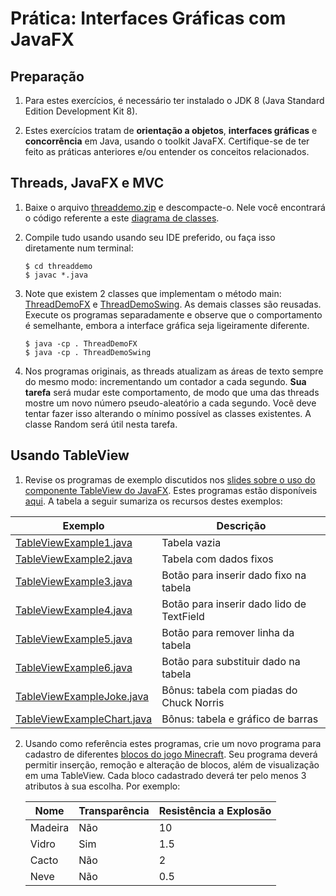 # Prática: Interfaces Gráficas com JavaFX



## Preparação


1. Para estes exercícios, é necessário ter instalado o JDK 8 (Java Standard Edition Development Kit 8).

2. Estes exercícios tratam de **orientação a objetos**, **interfaces gráficas** e **concorrência** em Java, usando o toolkit JavaFX. Certifique-se de ter feito as práticas anteriores e/ou entender os conceitos relacionados.


## Threads, JavaFX e MVC

1. Baixe o arquivo [threaddemo.zip](src/threaddemo.zip) e descompacte-o. Nele você encontrará o código referente a este [diagrama de classes](src/threaddemo/graph2.png). 

2. Compile tudo usando usando seu IDE preferido, ou faça isso diretamente num terminal:
   ```
   $ cd threaddemo
   $ javac *.java
   ```
3. Note que existem 2 classes que implementam o método main: [ThreadDemoFX](src/threaddemo/ThreadDemoFX.java) e [ThreadDemoSwing](src/threaddemo/ThreadDemoSwing.java). As demais classes são reusadas. Execute os programas separadamente e observe que o comportamento é semelhante, embora a interface gráfica seja ligeiramente diferente.
   ```
   $ java -cp . ThreadDemoFX
   $ java -cp . ThreadDemoSwing
   ```

4. Nos programas originais, as threads atualizam as áreas de texto sempre do mesmo modo: incrementando um contador a cada segundo. **Sua tarefa** será mudar este comportamento, de modo que uma das threads mostre um novo número pseudo-aleatório a cada segundo. Você deve tentar fazer isso alterando o mínimo possível as classes existentes. A classe Random será útil nesta tarefa.


## Usando TableView

1. Revise os programas de exemplo discutidos nos [slides sobre o uso do componente TableView do JavaFX](https://docs.google.com/presentation/d/1zXat8hYWPcZDuodOCyp6tlFRgeWLlTbbgQAOhAjtRfM/edit?usp=sharing). Estes programas estão disponíveis [aqui](src/tableview). A tabela a seguir sumariza os recursos destes exemplos:

  | Exemplo | Descrição |
  | --- | --- |
  | [TableViewExample1.java](src/tableview/TableViewExample1.java) | Tabela vazia |
  | [TableViewExample2.java](src/tableview/TableViewExample2.java)| Tabela com dados fixos | 
  | [TableViewExample3.java](src/tableview/TableViewExample3.java)| Botão para inserir dado fixo na tabela |
  | [TableViewExample4.java](src/tableview/TableViewExample4.java)| Botão para inserir dado lido de TextField |
  | [TableViewExample5.java](src/tableview/TableViewExample5.java)| Botão para remover linha da tabela |
  | [TableViewExample6.java](src/tableview/TableViewExample6.java)| Botão para substituir dado na tabela |
  | [TableViewExampleJoke.java](src/tableview/TableViewExampleJoke.java) | Bônus: tabela com piadas do Chuck Norris |
  | [TableViewExampleChart.java](src/tableview/TableViewExampleChart.java) | Bônus: tabela e gráfico de barras |



2. Usando como referência estes programas, crie um novo programa para cadastro de diferentes [blocos do jogo Minecraft](https://minecraft-pt.gamepedia.com/Bloco). Seu programa deverá permitir inserção, remoção e alteração de blocos, além de visualização em uma TableView. Cada bloco cadastrado deverá ter pelo menos 3 atributos à sua escolha. Por exemplo: 

   | Nome   | Transparência  | Resistência a Explosão |
   | ------ | -------------  | ---------------------- |
   | Madeira | Não           | 10                     |
   | Vidro   | Sim           | 1.5 |
   | Cacto   | Não           | 2 |
   | Neve    | Não           | 0.5 |








